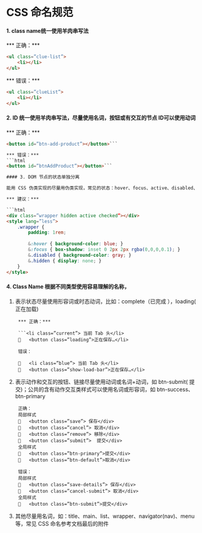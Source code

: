 # CSS  命名规范

#### 1. class name统一使用羊肉串写法

*** 正确：*** 
```html
<ul class=”clue-list”>
    <li></li>
</ul>
```

*** 错误：***
```html
<ul class=”clueList”>
    <li></li>
</ul>
```

#### 2. ID 统一使用羊肉串写法，尽量使用名词，按钮或有交互的节点 ID可以使用动词

*** 正确：*** 
```html
<button id=”btn-add-product”></button>```

*** 错误：***
```html
<button id=”btnAddProduct”></button>```

#### 3. DOM 节点的状态单独分离

能用 CSS 伪类实现的尽量用伪类实现，常见的状态：hover、focus、active、disabled、checked、hidden、visible、current，不要用类似 gray 表示disabled状态、blue表示current状态

*** 建议：***

```html
<div class=”wrapper hidden active checked”></div>
<style lang=”less”>
    .wrapper {
        padding: 1rem;
        
        &:hover { background-color: blue; }
        &:focus { box-shadow: inset 0 2px 2px rgba(0,0,0,0.1); }
        &.disabled { background-color: gray; }
        &.hidden { display: none; }
    }
</style>
```

#### 4. Class Name  根据不同类型使用容易理解的名称，

1. 表示状态尽量使用形容词或时态动词，比如：complete（已完成 ），loading( 正在加载)

        *** 正确：***
        
        ```<li class=”current”> 当前 Tab 头</li>
        	<button class=”loading”>正在保存…</li>
        
        错误：
         
        	<li class=”blue”> 当前 Tab 头</li>
        	<button class=”show-load-bar”>正在保存…</li>
        
2. 表示动作和交互的按钮、链接尽量使用动词或名词+动词，如 btn-submit( 提交)；公共的含有动作交互类样式可以使用名词或形容词，如 btn-success、btn-primary

        正确：
        局部样式
        	<button class=”save”> 保存</div>
        	<button class=”cancel”> 取消</div>
        	<button class=”remove”> 移除</div>
        	<button class=”submit”>  提交</div>
        全局样式
        	<button class=”btn-primary”>提交</div>
        	<button class=”btn-default”>取消</div>
        
        错误：
        局部样式
        	<button class=”save-details”> 保存</div>
        	<button class=”cancel-submit”> 取消</div>
        全局样式
        	<button class=”btn-submit”>提交</div>

3. 其他尽量用名词，如：title、main、list、wrapper、navigator(nav)、menu 等，常见 CSS 命名参考文档最后的附件